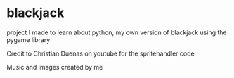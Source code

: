 # blackjack
project I made to learn about python, my own version of blackjack using the pygame library

Credit to Christian Duenas on youtube for the spritehandler code

Music and images created by me
